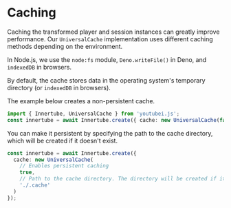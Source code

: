 # Caching
Caching the transformed player and session instances can greatly improve performance. Our `UniversalCache` implementation uses different caching methods depending on the environment.

In Node.js, we use the `node:fs` module, `Deno.writeFile()` in Deno, and `indexedDB` in browsers.

By default, the cache stores data in the operating system's temporary directory (or `indexedDB` in browsers).

The example below creates a non-persistent cache.
```ts
import { Innertube, UniversalCache } from 'youtubei.js';
const innertube = await Innertube.create({ cache: new UniversalCache(false) });
```

You can make it persistent by specifying the path to the cache directory, which will be created if it doesn't exist.
```ts
const innertube = await Innertube.create({
  cache: new UniversalCache(
    // Enables persistent caching
    true, 
    // Path to the cache directory. The directory will be created if it doesn't exist
    './.cache' 
  )
});
```